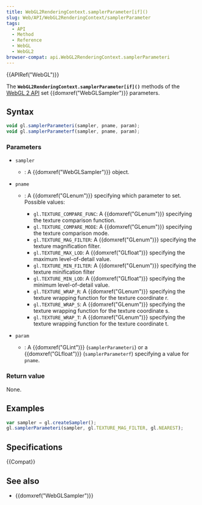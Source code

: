 ```yaml
---
title: WebGL2RenderingContext.samplerParameter[if]()
slug: Web/API/WebGL2RenderingContext/samplerParameter
tags:
  - API
  - Method
  - Reference
  - WebGL
  - WebGL2
browser-compat: api.WebGL2RenderingContext.samplerParameteri
---
```

{{APIRef("WebGL")}}

The **`WebGL2RenderingContext.samplerParameter[if]()`** methods
of the [WebGL 2 API](/en-US/docs/Web/API/WebGL_API) set
{{domxref("WebGLSampler")}} parameters.

## Syntax

```js
void gl.samplerParameteri(sampler, pname, param);
void gl.samplerParameterf(sampler, pname, param);
```

### Parameters

- `sampler`
  - : A {{domxref("WebGLSampler")}} object.
- `pname`

  - : A {{domxref("GLenum")}} specifying which parameter to set. Possible values:

    - `gl.TEXTURE_COMPARE_FUNC`: A {{domxref("GLenum")}} specifying the
      texture comparison function.
    - `gl.TEXTURE_COMPARE_MODE`: A {{domxref("GLenum")}} specifying the
      texture comparison mode.
    - `gl.TEXTURE_MAG_FILTER`: A {{domxref("GLenum")}} specifying the
      texture magnification filter.
    - `gl.TEXTURE_MAX_LOD`: A {{domxref("GLfloat")}} specifying the maximum
      level-of-detail value.
    - `gl.TEXTURE_MIN_FILTER`: A {{domxref("GLenum")}} specifying the
      texture minification filter
    - `gl.TEXTURE_MIN_LOD`: A {{domxref("GLfloat")}} specifying the minimum
      level-of-detail value.
    - `gl.TEXTURE_WRAP_R`: A {{domxref("GLenum")}} specifying the texture
      wrapping function for the texture coordinate r.
    - `gl.TEXTURE_WRAP_S`: A {{domxref("GLenum")}} specifying the texture
      wrapping function for the texture coordinate s.
    - `gl.TEXTURE_WRAP_T`: A {{domxref("GLenum")}} specifying the texture
      wrapping function for the texture coordinate t.

- `param`
  - : A {{domxref("GLint")}} (`samplerParameteri`) or a {{domxref("GLfloat")}}
    (`samplerParameterf`) specifying a value for `pname`.

### Return value

None.

## Examples

```js
var sampler = gl.createSampler();
gl.samplerParameteri(sampler, gl.TEXTURE_MAG_FILTER, gl.NEAREST);
```

## Specifications

{{Compat}}

## See also

- {{domxref("WebGLSampler")}}
